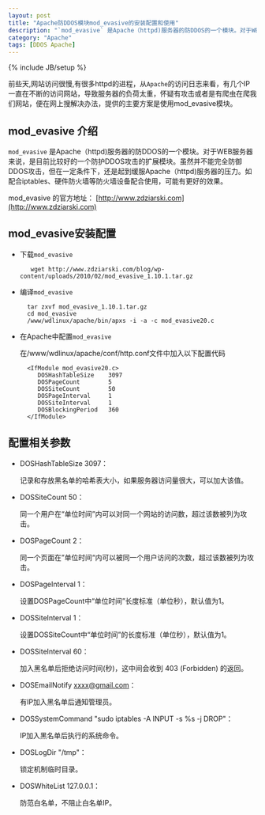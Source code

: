 ```yaml
---
layout: post
title: "Apache防DDOS模块mod_evasive的安装配置和使用"
description: "`mod_evasive` 是Apache（httpd)服务器的防DDOS的一个模块。对于WEB服务器来说，是目前比较好的一个防护DDOS攻击的扩展模块。虽然并不能完全防御DDOS攻击，但在一定条件下，还是起到缓服Apache（httpd)服务器的压力。如配合iptables、硬件防火墙等防火墙设备配合使用，可能有更好的效果。"
category: "Apache"
tags: [DDOS Apache]
---
```

{% include JB/setup %}

前些天,网站访问很慢,有很多httpd的进程，从`Apache`的访问日志来看，有几个IP一直在不断的访问网站，导致服务器的负荷太重，怀疑有攻击或者是有爬虫在爬我们网站，便在网上搜解决办法，提供的主要方案是使用mod_evasive模块。

## mod_evasive 介绍
`mod_evasive` 是Apache（httpd)服务器的防DDOS的一个模块。对于WEB服务器来说，是目前比较好的一个防护DDOS攻击的扩展模块。虽然并不能完全防御DDOS攻击，但在一定条件下，还是起到缓服Apache（httpd)服务器的压力。如配合iptables、硬件防火墙等防火墙设备配合使用，可能有更好的效果。

mod_evasive 的官方地址： [http://www.zdziarski.com](http://www.zdziarski.com)

## mod_evasive安装配置
* 下载`mod_evasive`

         wget http://www.zdziarski.com/blog/wp-content/uploads/2010/02/mod_evasive_1.10.1.tar.gz
   
* 编译`mod_evasive`

        tar zxvf mod_evasive_1.10.1.tar.gz
        cd mod_evasive
        /www/wdlinux/apache/bin/apxs -i -a -c mod_evasive20.c
   
* 在Apache中配置`mod_evasive`
    
    在/www/wdlinux/apache/conf/http.conf文件中加入以下配置代码

        <IfModule mod_evasive20.c>
           DOSHashTableSize    3097
           DOSPageCount        5
           DOSSiteCount        50
           DOSPageInterval     1
           DOSSiteInterval     1
           DOSBlockingPeriod   360
        </IfModule>

## 配置相关参数

* DOSHashTableSize 3097：

    记录和存放黑名单的哈希表大小，如果服务器访问量很大，可以加大该值。   

* DOSSiteCount 50：

    同一个用户在“单位时间”内可以对同一个网站的访问数，超过该数被列为攻击。
   
* DOSPageCount 2：

    同一个页面在”单位时间“内可以被同一个用户访问的次数，超过该数被列为攻击。  
 
*  DOSPageInterval 1：

    设置DOSPageCount中“单位时间”长度标准（单位秒），默认值为1。   

* DOSSiteInterval 1：

    设置DOSSiteCount中“单位时间”的长度标准（单位秒），默认值为1。   

* DOSSiteInterval 60：

    加入黑名单后拒绝访问时间(秒)，这中间会收到 403 (Forbidden) 的返回。   

* DOSEmailNotify xxxx@gmail.com：

    有IP加入黑名单后通知管理员。   

* DOSSystemCommand "sudo iptables -A INPUT -s %s -j DROP"：

    IP加入黑名单后执行的系统命令。   

* DOSLogDir "/tmp"：

    锁定机制临时目录。   

* DOSWhiteList 127.0.0.1：

    防范白名单，不阻止白名单IP。